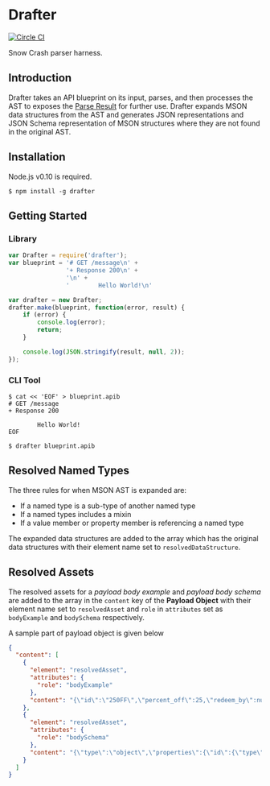 # Drafter

[![Circle CI](https://circleci.com/gh/apiaryio/drafter.js.svg?style=svg&circle-token=f4b9c3fc34979e81d36c9d15e576e23f62e1e913)](https://circleci.com/gh/apiaryio/drafter.js)

Snow Crash parser harness.

## Introduction
Drafter takes an API blueprint on its input, parses, and then processes the AST to exposes the [Parse Result][] for further use. Drafter expands MSON data structures from the AST and generates JSON representations and JSON Schema representation of MSON structures where they are not found in the original AST.

## Installation
Node.js v0.10 is required.

```shell
$ npm install -g drafter
```

## Getting Started

### Library
```js
var Drafter = require('drafter');
var blueprint = '# GET /message\n' +
                '+ Response 200\n' +
                '\n' +
                '        Hello World!\n'

var drafter = new Drafter;
drafter.make(blueprint, function(error, result) {
    if (error) {
        console.log(error);
        return;
    }

    console.log(JSON.stringify(result, null, 2));
});
```

### CLI Tool

```shell
$ cat << 'EOF' > blueprint.apib
# GET /message
+ Response 200

        Hello World!
EOF

$ drafter blueprint.apib
```

## Resolved Named Types

The three rules for when MSON AST is expanded are:

* If a named type is a sub-type of another named type
* If a named types includes a mixin
* If a value member or property member is referencing a named type

The expanded data structures are added to the array which has the original data structures with their element name set to `resolvedDataStructure`.

## Resolved Assets

The resolved assets for a *payload body example* and *payload body schema* are added to the array in the `content` key of the **Payload Object** with their element name set to `resolvedAsset` and `role` in `attributes` set as `bodyExample` and `bodySchema` respectively.

A sample part of payload object is given below

```json
{
  "content": [
    {
      "element": "resolvedAsset",
      "attributes": {
        "role": "bodyExample"
      },
      "content": "{\"id\":\"250FF\",\"percent_off\":25,\"redeem_by\":null}"
    },
    {
      "element": "resolvedAsset",
      "attributes": {
        "role": "bodySchema"
      },
      "content": "{\"type\":\"object\",\"properties\":{\"id\":{\"type\":\"string\"},\"percent_off\":{\"type\":\"number\"},\"redeem_by\":{\"type\":\"number\",\"description\":\"Date after which the coupon can no longer be redeemed\"}},\"$schema\":\"http://json-schema.org/draft-04/schema#\"}"
    }
  ]
}
```

[Boutique]: https://github.com/apiaryio/boutique.js
[Parse Result]: https://github.com/apiaryio/api-blueprint-ast/blob/master/Parse%20Result.md
